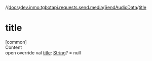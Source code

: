 //[docs](../../../index.md)/[dev.inmo.tgbotapi.requests.send.media](../index.md)/[SendAudioData](index.md)/[title](title.md)



# title  
[common]  
Content  
open override val [title](title.md): [String](https://kotlinlang.org/api/latest/jvm/stdlib/kotlin/-string/index.html)? = null  



